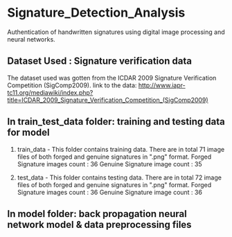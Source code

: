 # Signature_Detection_Analysis
Authentication of handwritten signatures using digital image processing and neural networks.

## Dataset Used : Signature verification data
The dataset used was gotten from the ICDAR 2009 Signature Verification Competition (SigComp2009).
link to the data: http://www.iapr-tc11.org/mediawiki/index.php?title=ICDAR_2009_Signature_Verification_Competition_(SigComp2009)  

## In train_test_data folder: training and testing data for model

1. train_data - This folder contains training data. There are in total 71 image files of both forged and genuine signatures in ".png" format.
Forged Signature images count : 36
Genuine Signature image count : 35

2. test_data - This folder contains testing data. There are in total 72 image files of both forged and genuine signatures in ".png" format.
Forged Signature images count : 36
Genuine Signature image count : 36

## In model folder: back propagation neural network model & data preprocessing files
